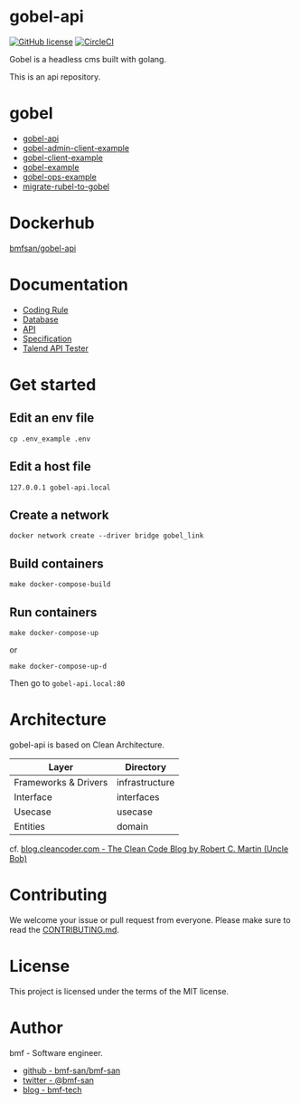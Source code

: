 # gobel-api
[![GitHub license](https://img.shields.io/github/license/bmf-san/gobel-api)](https://github.com/bmf-san/gobel-api/blob/master/LICENSE)
[![CircleCI](https://circleci.com/gh/bmf-san/gobel-api/tree/master.svg?style=svg)](https://circleci.com/gh/bmf-san/gobel-api/tree/master)

Gobel is a headless cms built with golang.

This is an api repository.

# gobel
- [gobel-api](https://github.com/bmf-san/gobel-api)
- [gobel-admin-client-example](https://github.com/bmf-san/gobel-admin-client-example)
- [gobel-client-example](https://github.com/bmf-san/gobel-client-example)
- [gobel-example](https://github.com/bmf-san/gobel-example)
- [gobel-ops-example](https://github.com/bmf-san/gobel-ops-example)
- [migrate-rubel-to-gobel](https://github.com/bmf-san/migrate-rubel-to-gobel)

# Dockerhub
[bmfsan/gobel-api](https://hub.docker.com/r/bmfsan/gobel-api)

# Documentation
- [Coding Rule](https://github.com/bmf-san/gobel-api/blob/master/doc/CodingRule.md)
- [Database](https://github.com/bmf-san/gobel-api/blob/master/doc/database/README.md)
- [API](https://github.com/bmf-san/gobel-api/blob/master/doc/API.md)
- [Specification](https://github.com/bmf-san/gobel-api/blob/master/doc/Specification.md)
- [Talend API Tester](https://github.com/bmf-san/gobel-api/blob/master/doc/talend_api_tester.json)

# Get started
## Edit an env file
`cp .env_example .env`

##  Edit a host file
```
127.0.0.1 gobel-api.local
```

## Create a network
`docker network create --driver bridge gobel_link`

## Build containers
`make docker-compose-build`

## Run containers
```
make docker-compose-up
```

or

```
make docker-compose-up-d
```

Then go to `gobel-api.local:80`

# Architecture
gobel-api is based on Clean Architecture.

| Layer                | Directory      |
|----------------------|----------------|
| Frameworks & Drivers | infrastructure |
| Interface            | interfaces     |
| Usecase              | usecase        |
| Entities             | domain         |

cf. [blog.cleancoder.com - The Clean Code Blog by Robert C. Martin (Uncle Bob)](https://blog.cleancoder.com/uncle-bob/2012/08/13/the-clean-architecture.html)

# Contributing
We welcome your issue or pull request from everyone.
Please make sure to read the [CONTRIBUTING.md](https://github.com/bmf-san/gobel-api/.github/CONTRIBUTING.md).

# License
This project is licensed under the terms of the MIT license.

# Author
bmf - Software engineer.

- [github - bmf-san/bmf-san](https://github.com/bmf-san/bmf-san)
- [twitter - @bmf-san](https://twitter.com/bmf_san)
- [blog - bmf-tech](http://bmf-tech.com/)
